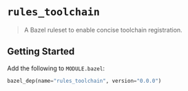 # `rules_toolchain`

> A Bazel ruleset to enable concise toolchain registration.

## Getting Started

Add the following to `MODULE.bazel`:

```py
bazel_dep(name="rules_toolchain", version="0.0.0")
```

